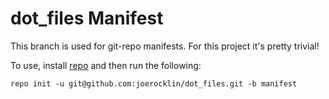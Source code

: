 dot_files Manifest
==================

This branch is used for git-repo manifests. For this project it's pretty trivial!

To use, install [repo]() and then run the following:

```
repo init -u git@github.com:joerocklin/dot_files.git -b manifest
```
